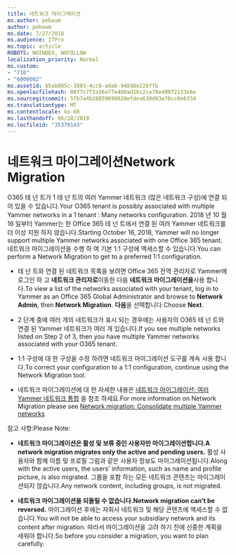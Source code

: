 ```yaml
---
title: 네트워크 마이그레이션
ms.author: pebaum
author: pebaum
ms.date: 7/27/2018
ms.audience: ITPro
ms.topic: article
ROBOTS: NOINDEX, NOFOLLOW
localization_priority: Normal
ms.custom:
- "716"
- "6000002"
ms.assetid: b5ab885c-3803-4cc8-adab-94848e226ffb
ms.openlocfilehash: 08f7c7f2a36a77e460ad1bc2ce78e40072133e6e
ms.sourcegitcommit: 5fb7a4b28859690020efdea630d03e70cc0e6334
ms.translationtype: MT
ms.contentlocale: ko-KR
ms.lasthandoff: 06/28/2019
ms.locfileid: "35379143"
---
```

# <a name="network-migration"></a><span data-ttu-id="defc3-102">네트워크 마이그레이션</span><span class="sxs-lookup"><span data-stu-id="defc3-102">Network Migration</span></span>

<span data-ttu-id="defc3-103">O365 테 넌 트가 1 테 넌 트의 여러 Yammer 네트워크 (많은 네트워크 구성)에 연결 되어 있을 수 있습니다.</span><span class="sxs-lookup"><span data-stu-id="defc3-103">Your O365 tenant is possibly associated with multiple Yammer networks in a 1 tenant : Many networks configuration.</span></span> <span data-ttu-id="defc3-104">2018 년 10 월 16 일부터 Yammer는 한 Office 365 테 넌 트에서 연결 된 여러 Yammer 네트워크를 더 이상 지원 하지 않습니다.</span><span class="sxs-lookup"><span data-stu-id="defc3-104">Starting October 16, 2018, Yammer will no longer support multiple Yammer networks associated with one Office 365 tenant.</span></span> <span data-ttu-id="defc3-105">네트워크 마이그레이션을 수행 하 여 기본 1:1 구성에 액세스할 수 있습니다.</span><span class="sxs-lookup"><span data-stu-id="defc3-105">You can perform a Network Migration to get to a preferred 1:1 configuration.</span></span>
  
- <span data-ttu-id="defc3-106">테 넌 트와 연결 된 네트워크 목록을 보려면 Office 365 전역 관리자로 Yammer에 로그인 하 고 **네트워크 관리자로**이동한 다음 **네트워크 마이그레이션을**사용 합니다.</span><span class="sxs-lookup"><span data-stu-id="defc3-106">To view a list of the networks associated with your tenant, log in to Yammer as an Office 365 Global Administrator and browse to **Network Admin**, then **Network Migration**.</span></span> <span data-ttu-id="defc3-107">
            **다음**을 선택합니다.</span><span class="sxs-lookup"><span data-stu-id="defc3-107">Choose **Next**.</span></span>

- <span data-ttu-id="defc3-108">2 단계 중에 여러 개의 네트워크가 표시 되는 경우에는 사용자의 O365 테 넌 트와 연결 된 Yammer 네트워크가 여러 개 있습니다.</span><span class="sxs-lookup"><span data-stu-id="defc3-108">If you see multiple networks listed on Step 2 of 3, then you have multiple Yammer networks associated with your O365 tenant.</span></span>

- <span data-ttu-id="defc3-109">1:1 구성에 대 한 구성을 수정 하려면 네트워크 마이그레이션 도구를 계속 사용 합니다.</span><span class="sxs-lookup"><span data-stu-id="defc3-109">To correct your configuration to a 1:1 configuration, continue using the Network Migration tool.</span></span>

- <span data-ttu-id="defc3-110">네트워크 마이그레이션에 대 한 자세한 내용은 [네트워크 마이그레이션: 여러 Yammer 네트워크 통합](https://support.office.com/article/a22c1b20-9231-4ce2-a916-392b1056d002) 을 참조 하세요.</span><span class="sxs-lookup"><span data-stu-id="defc3-110">For more information on Network Migration please see [Network migration: Consolidate multiple Yammer networks](https://support.office.com/article/a22c1b20-9231-4ce2-a916-392b1056d002)</span></span>

<span data-ttu-id="defc3-111">참고 사항:</span><span class="sxs-lookup"><span data-stu-id="defc3-111">Please Note:</span></span>
  
- <span data-ttu-id="defc3-112">**네트워크 마이그레이션은 활성 및 보류 중인 사용자만 마이그레이션합니다.**</span><span class="sxs-lookup"><span data-stu-id="defc3-112">**A network migration migrates only the active and pending users.**</span></span> <span data-ttu-id="defc3-113">활성 사용자와 함께 이름 및 프로필 그림과 같은 사용자 정보도 마이그레이션됩니다.</span><span class="sxs-lookup"><span data-stu-id="defc3-113">Along with the active users, the users' information, such as name and profile picture, is also migrated.</span></span> <span data-ttu-id="defc3-114">그룹을 포함 하는 모든 네트워크 콘텐츠는 마이그레이션되지 않습니다.</span><span class="sxs-lookup"><span data-stu-id="defc3-114">Any network content, including groups, is not migrated.</span></span>

- <span data-ttu-id="defc3-115">**네트워크 마이그레이션을 되돌릴 수 없습니다.**</span><span class="sxs-lookup"><span data-stu-id="defc3-115">**Network migration can't be reversed.**</span></span> <span data-ttu-id="defc3-116">마이그레이션 후에는 자회사 네트워크 및 해당 콘텐츠에 액세스할 수 없습니다.</span><span class="sxs-lookup"><span data-stu-id="defc3-116">You will not be able to access your subsidiary network and its content after migration.</span></span> <span data-ttu-id="defc3-117">따라서 마이그레이션을 고려 하기 전에 신중한 계획을 세워야 합니다.</span><span class="sxs-lookup"><span data-stu-id="defc3-117">So before you consider a migration, you want to plan carefully.</span></span>
